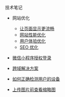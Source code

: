 <div class="sidebar-title" >技术笔记</div>
<template id="root-breadcrumb">解决方案</template>

- 网站优化

  - [让页面显示更流畅](技术笔记/解决方案/网站优化/让页面显示更流畅.md)
  - [网站性能优化](技术笔记/解决方案/网站优化/网站性能优化.md)
  - [用户体验优化](技术笔记/解决方案/网站优化/用户体验优化.md)
  - [SEO 优化](技术笔记/解决方案/网站优化/SEO优化.md)

- [微信小程序授权登录](技术笔记/解决方案/小程序授权登录/微信小程序.md)
- [跨域解决方案](技术笔记/解决方案/跨域解决方案.md)
- [如何正确检测用户的设备](技术笔记/解决方案/如何正确检测用户的设备.md)
- [上传图片前查看缩略图](技术笔记/解决方案/上传图片前查看缩略图.md)
